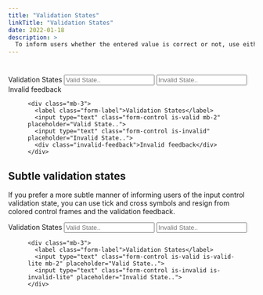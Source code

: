 ```yaml
---
title: "Validation States"
linkTitle: "Validation States"
date: 2022-01-18
description: >
  To inform users whether the entered value is correct or not, use either of the validation states. Thanks to that, users will immediately know which form elements they need to correct and, if the state displays as invalid, why the value is incorrect.
---
```


<div class="markdown">
<div>
                        <div class="d-flex mb-3">
                          <h1 class="m-0"></h1>
                        </div>
                      </div>
                      <div class="example no_toc_section">
                        <div class="example-content">
                          <div class="mb-3">
                            <label class="form-label">Validation States</label>
                            <input type="text" class="form-control is-valid mb-2" placeholder="Valid State..">
                            <input type="text" class="form-control is-invalid" placeholder="Invalid State..">
                            <div class="invalid-feedback">Invalid feedback</div>
                          </div>
                        </div>
                      </div>
                      <div class="example-code">
                        <figure class="highlight">
                          <pre><code class="language-html" data-lang="html"><span class="nt">&lt;div</span> <span class="na">class=</span><span class="s">"mb-3"</span><span class="nt">&gt;</span>
  <span class="nt">&lt;label</span> <span class="na">class=</span><span class="s">"form-label"</span><span class="nt">&gt;</span>Validation States<span class="nt">&lt;/label&gt;</span>
  <span class="nt">&lt;input</span> <span class="na">type=</span><span class="s">"text"</span> <span class="na">class=</span><span class="s">"form-control is-valid mb-2"</span> <span class="na">placeholder=</span><span class="s">"Valid State.."</span><span class="nt">&gt;</span>
  <span class="nt">&lt;input</span> <span class="na">type=</span><span class="s">"text"</span> <span class="na">class=</span><span class="s">"form-control is-invalid"</span> <span class="na">placeholder=</span><span class="s">"Invalid State.."</span><span class="nt">&gt;</span>
  <span class="nt">&lt;div</span> <span class="na">class=</span><span class="s">"invalid-feedback"</span><span class="nt">&gt;</span>Invalid feedback<span class="nt">&lt;/div&gt;</span>
<span class="nt">&lt;/div&gt;</span></code></pre>
                        </figure>
                      </div>
                      <h2 id="subtle-validation-states">Subtle validation states</h2>
                      <p>If you prefer a more subtle manner of informing users of the input control validation state, you can use tick and cross symbols and resign from colored control frames and the validation feedback.</p>
                      <div class="example no_toc_section">
                        <div class="example-content">
                          <div class="mb-3">
                            <label class="form-label">Validation States</label>
                            <input type="text" class="form-control is-valid is-valid-lite mb-2" placeholder="Valid State..">
                            <input type="text" class="form-control is-invalid is-invalid-lite" placeholder="Invalid State..">
                          </div>
                        </div>
                      </div>
                      <div class="example-code">
                        <figure class="highlight">
                          <pre><code class="language-html" data-lang="html"><span class="nt">&lt;div</span> <span class="na">class=</span><span class="s">"mb-3"</span><span class="nt">&gt;</span>
  <span class="nt">&lt;label</span> <span class="na">class=</span><span class="s">"form-label"</span><span class="nt">&gt;</span>Validation States<span class="nt">&lt;/label&gt;</span>
  <span class="nt">&lt;input</span> <span class="na">type=</span><span class="s">"text"</span> <span class="na">class=</span><span class="s">"form-control is-valid is-valid-lite mb-2"</span> <span class="na">placeholder=</span><span class="s">"Valid State.."</span><span class="nt">&gt;</span>
  <span class="nt">&lt;input</span> <span class="na">type=</span><span class="s">"text"</span> <span class="na">class=</span><span class="s">"form-control is-invalid is-invalid-lite"</span> <span class="na">placeholder=</span><span class="s">"Invalid State.."</span><span class="nt">&gt;</span>
<span class="nt">&lt;/div&gt;</span></code></pre>
                        </figure>
                      </div>
                    </div>